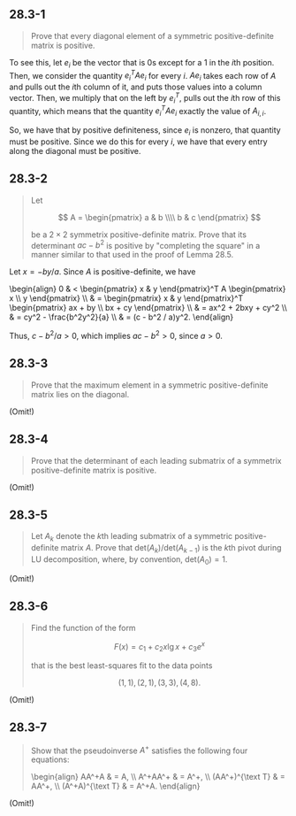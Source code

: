 ## 28.3-1

> Prove that every diagonal element of a symmetric positive-definite matrix is positive.

To see this, let $e_i$ be the vector that is $0$s except for a $1$ in the $i$th
position. Then, we consider the quantity $e_i^TAe_i$ for every $i$. $Ae_i$ takes each row of $A$ and pulls out the $i$th column of it, and puts those values into a column vector. Then, we multiply that on the left by $e_i^T$, pulls out the $i$th row of this quantity, which means that the quantity $e_i^TAe_i$ exactly the value of $A_{i, i}$.

So, we have that by positive definiteness, since $e_i$ is nonzero, that quantity must be positive. Since we do this for every $i$, we have that every entry along the diagonal must be positive.

## 28.3-2

> Let
>
> $$
> A = 
> \begin{pmatrix} 
> a & b \\\\ 
> b & c 
> \end{pmatrix}
> $$
>
> be a $2 \times 2$ symmetrix positive-definite matrix. Prove that its determinant $ac - b^2$ is positive by "completing the square" in a manner similar to that used in the proof of Lemma 28.5.

Let $x = -by / a$. Since $A$ is positive-definite, we have

\begin{align}
0 & < \begin{pmatrix} x & y \end{pmatrix}^T A \begin{pmatrix} x \\\\ y \end{pmatrix} \\\\
  & = \begin{pmatrix} x & y \end{pmatrix}^T \begin{pmatrix} ax + by \\\\ bx + cy \end{pmatrix} \\\\
  & = ax^2 + 2bxy + cy^2 \\\\
  & = cy^2 - \frac{b^2y^2}{a} \\\\
  & = (c - b^2 / a)y^2.
\end{align}

Thus, $c - b^2 / a > 0$, which implies $ac - b^2 > 0$, since $a > 0$.

## 28.3-3

> Prove that the maximum element in a symmetric positive-definite matrix lies on the diagonal.

(Omit!)

## 28.3-4

> Prove that the determinant of each leading submatrix of a symmetrix positive-definite matrix is positive.

(Omit!)

## 28.3-5

> Let $A_k$ denote the $k$th leading submatrix of a symmetric positive-definite matrix $A$. Prove that $\text{det}(A_k) / \text{det}(A_{k - 1})$ is the $k$th pivot during $\text{LU}$ decomposition, where, by convention, $\text{det}(A_0) = 1$.

(Omit!)

## 28.3-6

> Find the function of the form
> 
> $$F(x) = c_1 + c_2x\lg x + c_3 e^x$$
>
> that is the best least-squares fit to the data points
>
> $$(1, 1), (2, 1), (3, 3), (4, 8).$$

(Omit!)

## 28.3-7

> Show that the pseudoinverse $A^+$ satisfies the following four equations:
>
> \begin{align}
>            AA^+A & = A, \\\\
>          A^+AA^+ & = A^+, \\\\
> (AA^+)^{\text T} & = AA^+, \\\\
> (A^+A)^{\text T} & = A^+A.
> \end{align}

(Omit!)
